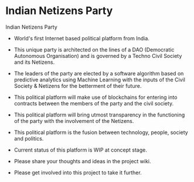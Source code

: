 # Indian Netizens Party
Indian Netizens Party

* World's first Internet based political platform from India. 
* This unique party is architected on the lines of a DAO (Democratic Autonomous Organisation) and is governed by a Techno Civil Society and its Netizens.
* The leaders of the party are elected by a software algorithm based on predictive analytics using Machine Learning with the inputs of the Civil Society & Netizens for the betterment of their future.
* This political platform will make use of blockchains for entering into contracts between the members of the party and the civil society.
* This political platform will bring utmost transparency in the functioning of the party with the involvement of the Netizens.
* This political platform is the fusion between technology, people, society and politics.
* Current status of this platform is WIP at concept stage.

* Please share your thoughts and ideas in the project wiki.
* Please get involved into this project to take it further.





